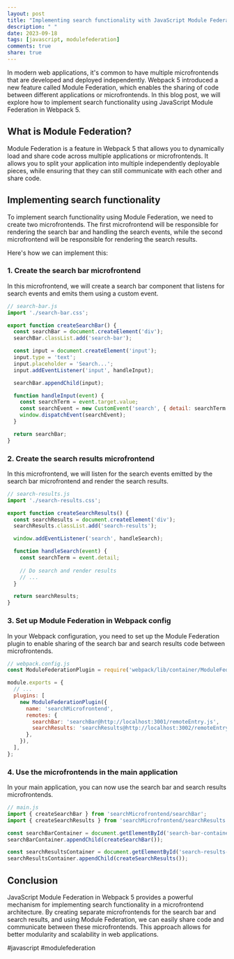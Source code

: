 ```yaml
---
layout: post
title: "Implementing search functionality with JavaScript Module Federation in Webpack 5"
description: " "
date: 2023-09-18
tags: [javascript, modulefederation]
comments: true
share: true
---
```


In modern web applications, it's common to have multiple microfrontends that are developed and deployed independently. Webpack 5 introduced a new feature called Module Federation, which enables the sharing of code between different applications or microfrontends. In this blog post, we will explore how to implement search functionality using JavaScript Module Federation in Webpack 5.

## What is Module Federation?

Module Federation is a feature in Webpack 5 that allows you to dynamically load and share code across multiple applications or microfrontends. It allows you to split your application into multiple independently deployable pieces, while ensuring that they can still communicate with each other and share code.

## Implementing search functionality

To implement search functionality using Module Federation, we need to create two microfrontends. The first microfrontend will be responsible for rendering the search bar and handling the search events, while the second microfrontend will be responsible for rendering the search results.

Here's how we can implement this:

### 1. Create the search bar microfrontend

In this microfrontend, we will create a search bar component that listens for search events and emits them using a custom event.

```javascript
// search-bar.js
import './search-bar.css';

export function createSearchBar() {
  const searchBar = document.createElement('div');
  searchBar.classList.add('search-bar');

  const input = document.createElement('input');
  input.type = 'text';
  input.placeholder = 'Search...';
  input.addEventListener('input', handleInput);

  searchBar.appendChild(input);

  function handleInput(event) {
    const searchTerm = event.target.value;
    const searchEvent = new CustomEvent('search', { detail: searchTerm });
    window.dispatchEvent(searchEvent);
  }

  return searchBar;
}
```

### 2. Create the search results microfrontend

In this microfrontend, we will listen for the search events emitted by the search bar microfrontend and render the search results.

```javascript
// search-results.js
import './search-results.css';

export function createSearchResults() {
  const searchResults = document.createElement('div');
  searchResults.classList.add('search-results');

  window.addEventListener('search', handleSearch);

  function handleSearch(event) {
    const searchTerm = event.detail;
    
    // Do search and render results
    // ...
  }

  return searchResults;
}
```

### 3. Set up Module Federation in Webpack config

In your Webpack configuration, you need to set up the Module Federation plugin to enable sharing of the search bar and search results code between microfrontends.

```javascript
// webpack.config.js
const ModuleFederationPlugin = require('webpack/lib/container/ModuleFederationPlugin');

module.exports = {
  // ...
  plugins: [
    new ModuleFederationPlugin({
      name: 'searchMicrofrontend',
      remotes: {
        searchBar: 'searchBar@http://localhost:3001/remoteEntry.js',
        searchResults: 'searchResults@http://localhost:3002/remoteEntry.js',
      },
    }),
  ],
};
```

### 4. Use the microfrontends in the main application

In your main application, you can now use the search bar and search results microfrontends.

```javascript
// main.js
import { createSearchBar } from 'searchMicrofrontend/searchBar';
import { createSearchResults } from 'searchMicrofrontend/searchResults';

const searchBarContainer = document.getElementById('search-bar-container');
searchBarContainer.appendChild(createSearchBar());

const searchResultsContainer = document.getElementById('search-results-container');
searchResultsContainer.appendChild(createSearchResults());
```

## Conclusion

JavaScript Module Federation in Webpack 5 provides a powerful mechanism for implementing search functionality in a microfrontend architecture. By creating separate microfrontends for the search bar and search results, and using Module Federation, we can easily share code and communicate between these microfrontends. This approach allows for better modularity and scalability in web applications.

#javascript #modulefederation